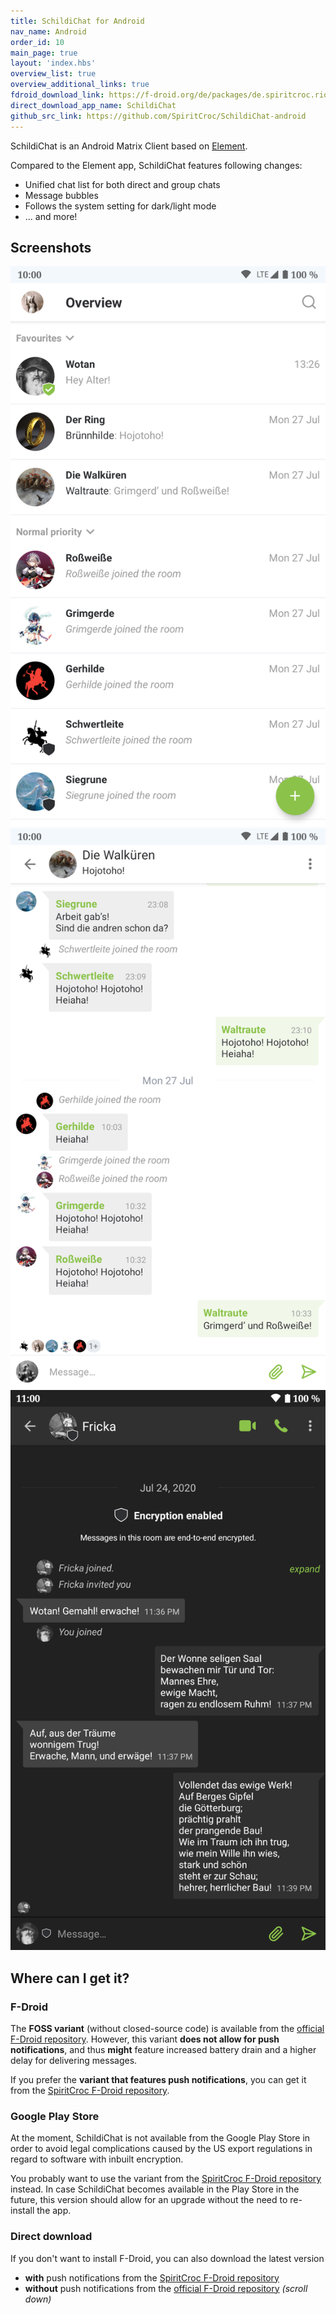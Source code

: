 ```yaml
---
title: SchildiChat for Android
nav_name: Android
order_id: 10
main_page: true
layout: 'index.hbs'
overview_list: true
overview_additional_links: true
fdroid_download_link: https://f-droid.org/de/packages/de.spiritcroc.riotx/
direct_download_app_name: SchildiChat
github_src_link: https://github.com/SpiritCroc/SchildiChat-android
---
```


SchildiChat is an Android Matrix Client based on [Element](https://github.com/vector-im/riotX-android).

Compared to the Element app, SchildiChat features following changes:
- Unified chat list for both direct and group chats
- Message bubbles
- Follows the system setting for dark/light mode
- &hellip; and more!


## Screenshots

<div class="screenshot_container">
<!--
<img alt="Screenshot" src="android/1_en-US.png" class="phone_screenshot" onclick="window.open(src, '_self');" />
-->
<img alt="Screenshot" src="img/2_en-US.png" class="phone_screenshot" onclick="window.open(src, '_self');" />
<img alt="Screenshot" src="img/3_en-US.png" class="phone_screenshot" onclick="window.open(src, '_self');" />
<img alt="Screenshot" src="img/4_en-US.png" class="phone_screenshot" onclick="window.open(src, '_self');" />
</div>


## Where can I get it?


### F-Droid

The **FOSS variant** (without closed-source code) is available from the [official F-Droid repository](https://f-droid.org/de/packages/de.spiritcroc.riotx/).
However, this variant **does not allow for push notifications**, and thus **might** feature increased battery drain and a higher delay for delivering messages.

If you prefer the **variant that features push notifications**, you can get it from the [SpiritCroc F-Droid repository](install-from-sc_fdroid).


### Google Play Store

At the moment, SchildiChat is not available from the Google Play Store in order to avoid legal complications caused by the US export regulations in regard to software with inbuilt encryption.

You probably want to use the variant from the [SpiritCroc F-Droid repository](install-from-sc-fdroid) instead.
In case SchildiChat becomes available in the Play Store in the future, this version should allow for an upgrade without the need to re-install the app.


### Direct download

If you don't want to install F-Droid, you can also download the latest version
- **with** push notifications from the [SpiritCroc F-Droid repository](https://s2.spiritcroc.de/fdroid/SchildiChat.apk)
- **without** push notifications from the [official F-Droid repository](https://f-droid.org/en/packages/de.spiritcroc.riotx/) _(scroll down)_
